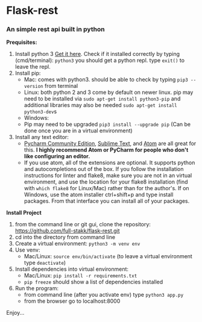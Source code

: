 # Flask-rest
### An simple rest api built in python
**Prequisites:**

1.  Install python 3 [Get it here](https://www.python.org/downloads/). Check if it installed correctly by typing (cmd/terminal): `python3` you should get a python repl. type `exit()` to leave the repl.
2.   Install pip:
     * Mac: comes with python3. should be able to check by typing `pip3 --version` from terminal
     * Linux: both python 2 and 3 come by default on newer linux. pip may need to be installed via `sudo apt-get install python3-pip` and additional libraries may also be needed `sudo apt-get install python3-dev`s
     * Windows:
     * Pip may need to be upgraded `pip3 install --upgrade pip` (Can be done once you are in a virtual environment)
3.  Install any text editor:
    * [Pycharm Community Edition](https://www.jetbrains.com/pycharm/), [Sublime Text](https://dbader.org/blog/setting-up-sublime-text-for-python-development), and [Atom](http://www.marinamele.com/install-and-configure-atom-editor-for-python) are all great for this. **I highly recommend Atom or PyCharm for people who don't like configuring an editor.**
    * If you use atom, all of the extensions are optional. It supports python and autocompletions out of the box. If you follow the installation instructions for linter and flake8, make sure you are not in an virtual environment, and use the location for your flake8 installation (find with `which flake8` for Linux/Mac) rather than for the author's. If on Windows, use the atom installer ctrl+shift+p and type install packages. From that interface you can install all of your packages.

**Install Project**

1.  from the command line or git gui, clone the repository: https://github.com/full-stakk/flask-rest.git
2.  cd into the directory from command line
3.  Create a virtual environment: `python3 -m venv env`
4.  Use venv:
    * Mac/Linux: `source env/bin/activate` (to leave a virtual environment type `deactivate`)
5.  Install dependencies into virtual environment:
    * Mac/Linux: `pip install -r requirements.txt`
    * `pip freeze` should show a list of dependencies installed
6.  Run the program:
    * from command line (after you activate env) type `python3 app.py`
    * from the browser go to localhost:8000

Enjoy...
